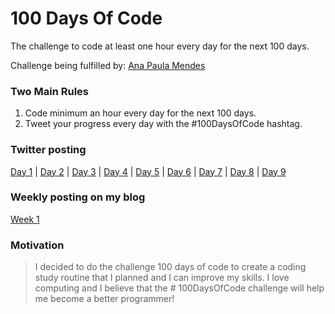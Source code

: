 # 100 Days Of Code
The challenge to code at least one hour every day for the next 100 days.

Challenge being fulfilled by: [Ana Paula Mendes](https://github.com/anapauladsmendes/)

### Two Main Rules
1.  Code minimum an hour every day for the next 100 days.
2.  Tweet your progress every day with the #100DaysOfCode hashtag.

### Twitter posting
[Day 1](https://twitter.com/ananoterminal/status/1080989561688342528) | [Day 2](https://twitter.com/ananoterminal/status/1081360553023602688) | [Day 3](https://twitter.com/ananoterminal/status/1081726259976122373) | [Day 4](https://twitter.com/ananoterminal/status/1082063988559671296) | [Day 5](https://twitter.com/ananoterminal/status/1082468042976776193) | [Day 6](https://twitter.com/ananoterminal/status/1082771400472121347) | [Day 7](https://twitter.com/ananoterminal/status/1083143220597411840) | [Day 8](https://twitter.com/ananoterminal/status/1083517446294855682) | [Day 9](https://twitter.com/ananoterminal/status/1083896136883228672)


### Weekly posting on my blog
[Week 1](https://anapauladsmendes.github.io/week-01-100-days-of-code/)

### Motivation

> I decided to do the challenge 100 days of code to create a coding
> study routine that I planned and I can improve my skills. I love
> computing and I believe that the # 100DaysOfCode challenge will help
> me become a better programmer!

